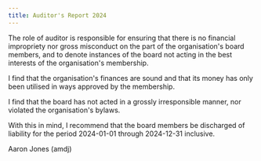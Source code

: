 ```yaml
---
title: Auditor's Report 2024
---
```


The role of auditor is responsible for ensuring that there is no financial
impropriety nor gross misconduct on the part of the organisation's board
members, and to denote instances of the board not acting in the best
interests of the organisation's membership.

I find that the organisation's finances are sound and that its money has
only been utilised in ways approved by the membership.

I find that the board has not acted in a grossly irresponsible manner, nor
violated the organisation's bylaws.

With this in mind, I recommend that the board members be discharged of
liability for the period 2024-01-01 through 2024-12-31 inclusive.

Aaron Jones (amdj)
